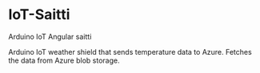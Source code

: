 # IoT-Saitti
Arduino IoT Angular saitti


Arduino IoT weather shield that sends temperature data to Azure. Fetches the data from Azure blob storage.
